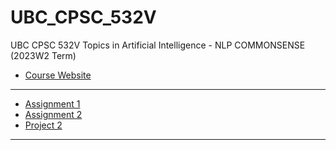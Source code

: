 # UBC_CPSC_532V

UBC CPSC 532V Topics in Artificial Intelligence - NLP COMMONSENSE (2023W2 Term)

- [Course Website](https://www.cs.ubc.ca/~vshwartz/courses/CPSC532V-22/index.html)

---

- [Assignment 1](./Assignment_1/)
- [Assignment 2](./Assignment_2/)
- [Project 2](./Project/)

---
